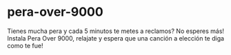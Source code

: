 # pera-over-9000
Tienes mucha pera y cada 5 minutos te metes a reclamos? No esperes más! Instala Pera Over 9000, relajate y espera que una canción a elección te diga como te fue!
